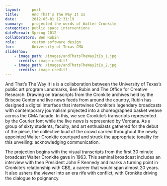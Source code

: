 ```yaml
---
layout:     post
title:      And That's The Way It Is
date:       2012-05-01 12:31:19
summary:    projected the words of Walter Cronkite
categories: public space interventions
dateFormat: Spring 2012
collaborators: Ben Rubin
role:       custom software design
for:        University of Texas CMA 
slideshow:
    - image_path: /images/andThatsTheWayItIs_1.jpg
      credits: image credit?
    - image_path: /images/andThatsTheWayItIs_2.jpg
      credits: image credit?
---
```


And That’s The Way It Is is a collaboration between the University of Texas’s public art program Landmarks, Ben Rubin and The Office for Creative Research. Drawing on transcripts from the Cronkite archives held by the Briscoe Center and live news feeds from around the country, Rubin has designed a digital interface that intertwines Cronkite’s legendary broadcasts with contemporary journalism projected into a choreographed basket weave across the CMA facade. In this, we see Cronkite’s transcripts represented by the Courier font while the live news is represented by Verdana. As a group of sixty students, faculty, and art enthusiasts gathered for the debut of the piece, the collective loud of the crowd carried throughout the newly appointed Walter Cronkite courtyard and struck the appropriate tonality for this unveiling: acknowledging communication.

The projection begins with the visual transcripts from the first 30 minute broadcast Walter Cronkite gave in 1963. This seminal broadcast includes an interview with then President John F Kennedy and marks a turning point in Cronkite’s relationship with CBS, a career that would span almost 20 years. It also ushers the viewer into an era rife with conflict, with Cronkite driving the dialogue to poignancy.